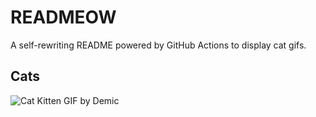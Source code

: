 # READMEOW

A self-rewriting README powered by GitHub Actions to display cat gifs.

## Cats

![Cat Kitten GIF by Demic](https://media4.giphy.com/media/3oriO0OEd9QIDdllqo/200.gif?cid=9acd02dapphf4jx8w19cwlbdxsybrnpog8ml2sivwks6tpxi&ep=v1_gifs_search&rid=200.gif&ct=g)
